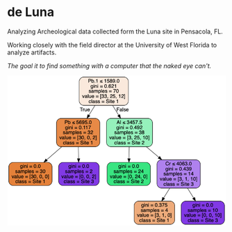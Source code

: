 # de Luna

Analyzing Archeological data collected form the Luna site in Pensacola, FL.

Working closely with the field director at the University of West Florida to analyze artifacts. 


_The goal it to find something with a computer that the naked eye can't._

![Artifact Classification](sites.png)
